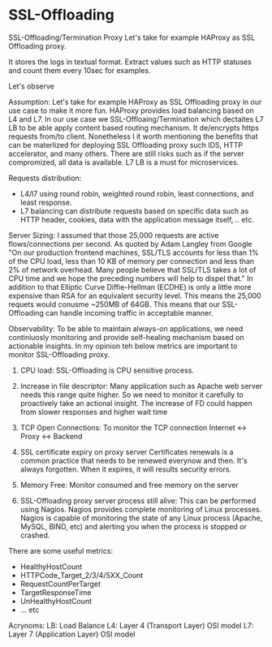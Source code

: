 # SSL-Offloading
SSL-Offloading/Termination Proxy
Let's take for example HAProxy as SSL Offloading proxy.

It stores the logs in textual format. Extract values such as HTTP statuses and count them every 10sec for examples.

Let's observe


Assumption: Let's take for example HAProxy as SSL Offloading proxy in our use case to make it more fun. HAProxy provides load balancing based on L4 and L7. In our use case we SSL-Offloaing/Termination which dectaites L7 LB to be able apply content based routing mechanism. It de/encrypts https requests from/to client. Nonetheless I it worth mentioning the benefits that can be materlized for deploying SSL Offloading proxy such IDS, HTTP accelerator, and many others. There are still risks such as if the server compromized, all data is available. L7 LB is a must for microservices.

Requests distribution:
 - L4/l7 using round robin, weighted round robin, least connections, and least response.
 - L7 balancing can distribute requests based on specific data such as HTTP header, cookies, data with the application message itself, .. etc.

Server Sizing:
I assumed that those 25,000 requests are active flows/connections per second. As quoted by Adam Langley from Google "On our production frontend machines, SSL/TLS accounts for less than 1% of the CPU load, less than 10 KB of memory per connection and less than 2% of network overhead. Many people believe that SSL/TLS takes a lot of CPU time and we hope the preceding numbers will help to dispel that." In addition to that Elliptic Curve Diffie-Hellman (ECDHE) is only a little more expensive than RSA for an equivalent security level. This means the 25,000 requets would conusme ~250MB of 64GB. This means that our SSL-Offloading can handle incoming traffic in acceptable manner. 


Observability:
To be able to maintain always-on applications, we need continiuosly monitoring and provide self-healing mechanism based on actionable insights. In my opinion teh below metrics are important  to monitor SSL-Offloading proxy.
1. CPU load:
SSL-Offloading is CPU sensitive process.

2. Increase in file descriptor:
Many application such as Apache web server needs this range quite higher. So we need to monitor it carefully to proactively take an actional insight. The increase of FD could happen from slower responses and higher wait time

3. TCP Open Connections:
To monitor the TCP connection Internet <-> Proxy <-> Backend

4. SSL certificate expiry on proxy server 
Certificates renewals is a common practice that needs to be renewed everynow and then. It's always forgotten. When it expires, it will results security errors.

5. Memory Free:
Monitor consumed and free memory on the server

6. SSL-Offloading proxy server process still alive:
This can be performed using Nagios. Nagios provides complete monitoring of Linux processes. Nagios is capable of monitoring the state of any Linux process (Apache, MySQL, BIND, etc) and alerting you when the process is stopped or crashed. 

There are some useful metrics:
- HealthyHostCount
- HTTPCode_Target_2/3/4/5XX_Count
- RequestCountPerTarget
- TargetResponseTime
- UnHealthyHostCount
- ... etc


Acrynoms:
LB: Load Balance
L4: Layer 4 (Transport Layer) OSI model
L7: Layer 7 (Application Layer) OSI model